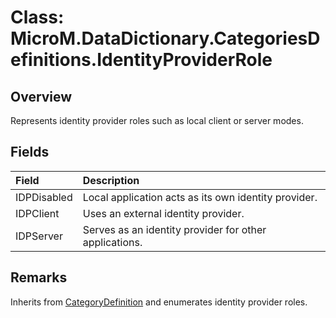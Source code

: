 # Class: MicroM.DataDictionary.CategoriesDefinitions.IdentityProviderRole

## Overview
Represents identity provider roles such as local client or server modes.

## Fields
| Field | Description |
|:--|:--|
| IDPDisabled | Local application acts as its own identity provider. |
| IDPClient | Uses an external identity provider. |
| IDPServer | Serves as an identity provider for other applications. |

## Remarks
Inherits from [CategoryDefinition](../MicroM.DataDictionary.Configuration/CategoryDefinition.md) and enumerates identity provider roles.
